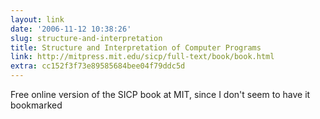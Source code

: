 ```yaml
---
layout: link
date: '2006-11-12 10:38:26'
slug: structure-and-interpretation
title: Structure and Interpretation of Computer Programs
link: http://mitpress.mit.edu/sicp/full-text/book/book.html
extra: cc152f3f73e89585684bee04f79ddc5d
---
```


Free online version of the SICP book at MIT, since I don't seem to have it bookmarked